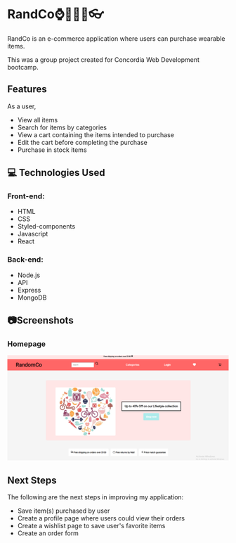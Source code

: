 # RandCo:watch::shirt::jeans::briefcase::eyeglasses:

RandCo is an e-commerce application where users can purchase wearable items.

This was a group project created for Concordia Web Development bootcamp.

## Features

As a user,

- View all items
- Search for items by categories
- View a cart containing the items intended to purchase
- Edit the cart before completing the purchase
- Purchase in stock items

## :computer: Technologies Used

### Front-end:

- HTML
- CSS
- Styled-components
- Javascript
- React

### Back-end:

- Node.js
- API
- Express
- MongoDB

## :camera:Screenshots

### Homepage

![alt text](/client/public/assets/HP.PNG)

## Next Steps

The following are the next steps in improving my application:

- Save item(s) purchased by user
- Create a profile page where users could view their orders
- Create a wishlist page to save user's favorite items
- Create an order form
